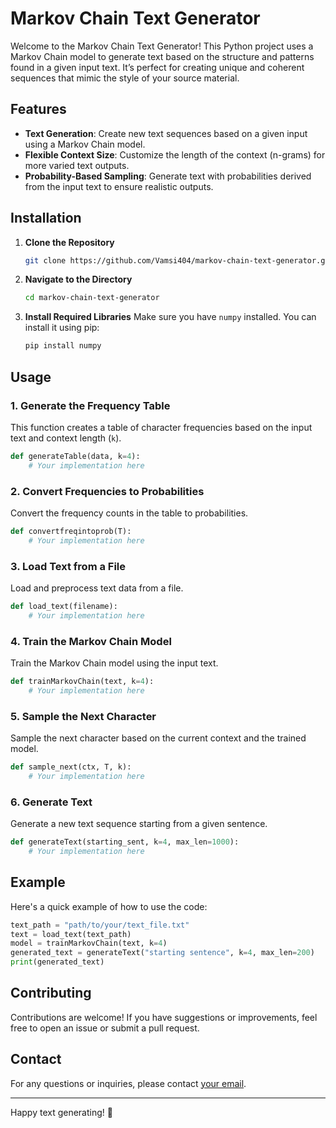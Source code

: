 # Markov Chain Text Generator

Welcome to the Markov Chain Text Generator! This Python project uses a Markov Chain model to generate text based on the structure and patterns found in a given input text. It’s perfect for creating unique and coherent sequences that mimic the style of your source material.

## Features

- **Text Generation**: Create new text sequences based on a given input using a Markov Chain model.
- **Flexible Context Size**: Customize the length of the context (n-grams) for more varied text outputs.
- **Probability-Based Sampling**: Generate text with probabilities derived from the input text to ensure realistic outputs.

## Installation

1. **Clone the Repository**
   ```bash
   git clone https://github.com/Vamsi404/markov-chain-text-generator.git
   ```
2. **Navigate to the Directory**
   ```bash
   cd markov-chain-text-generator
   ```
3. **Install Required Libraries**
   Make sure you have `numpy` installed. You can install it using pip:
   ```bash
   pip install numpy
   ```

## Usage

### 1. Generate the Frequency Table

This function creates a table of character frequencies based on the input text and context length (`k`).

```python
def generateTable(data, k=4):
    # Your implementation here
```

### 2. Convert Frequencies to Probabilities

Convert the frequency counts in the table to probabilities.

```python
def convertfreqintoprob(T):
    # Your implementation here
```

### 3. Load Text from a File

Load and preprocess text data from a file.

```python
def load_text(filename):
    # Your implementation here
```

### 4. Train the Markov Chain Model

Train the Markov Chain model using the input text.

```python
def trainMarkovChain(text, k=4):
    # Your implementation here
```

### 5. Sample the Next Character

Sample the next character based on the current context and the trained model.

```python
def sample_next(ctx, T, k):
    # Your implementation here
```

### 6. Generate Text

Generate a new text sequence starting from a given sentence.

```python
def generateText(starting_sent, k=4, max_len=1000):
    # Your implementation here
```

## Example

Here's a quick example of how to use the code:

```python
text_path = "path/to/your/text_file.txt"
text = load_text(text_path)
model = trainMarkovChain(text, k=4)
generated_text = generateText("starting sentence", k=4, max_len=200)
print(generated_text)
```

## Contributing

Contributions are welcome! If you have suggestions or improvements, feel free to open an issue or submit a pull request.

## Contact

For any questions or inquiries, please contact [your email](mandavamsi302001@gmail.com).

---

Happy text generating! 🎉